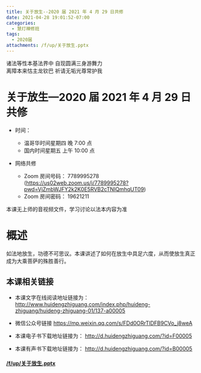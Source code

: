 ```yaml
---
title: 关于放生--2020 届 2021 年 4 月 29 日共修
date: 2021-04-28 19:01:52-07:00
categories:
  - 慧灯禅修班
tags:
  - 2020届
attachments: /f/up/关于放生.pptx
---
```

诸法等性本基法界中 自现圆满三身游舞力  
离障本来怙主龙钦巴 祈请无垢光尊常护我

# 关于放生—2020 届 2021 年 4 月 29 日共修

- 时间：

  - 温哥华时间星期四 晚 7:00 点
  - 国内时间星期五 上午 10:00 点

- 网络共修
  - Zoom 房间号码： 7789995278 (<https://us02web.zoom.us/j/7789995278?pwd=VjZmbWJFY2k2K0E5RVB2cTNIQmhqUT09>)
  - Zoom 房间密码： 19621211

本课无上师的音视频文件，学习讨论以法本内容为准

# 概述

如法地放生，功德不可思议。本课讲述了如何在放生中具足六度，从而使放生真正成为大乘菩萨的殊胜善行。

## 本课相关链接

- 本课文字在线阅读地址链接为：
  <http://www.huidengzhiguang.com/index.php/huideng-zhiguang/huideng-zhiguang-01/137-a00005>

- 微信公众号链接
  <https://mp.weixin.qq.com/s/FDd0ORrTlDFB9CVo_j8weA>  

- 本课电子书下载地址链接为：
  <http://d.huidengzhiguang.com/?id=F00005>

- 本课有声书下载地址链接为：
  <http://d.huidengzhiguang.com/?id=B00005>


#### [/f/up/关于放生.pptx](http://huidengchanxiu.net/hdv/f/up/关于放生.pptx)